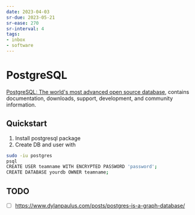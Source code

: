 ```yaml
---
date: 2023-04-03
sr-due: 2023-05-21
sr-ease: 270
sr-interval: 4
tags:
- inbox
- software
---
```


# PostgreSQL

[PostgreSQL: The world's most advanced open source database](https://www.postgresql.org/),
contains documentation, downloads, support, development, and community
information.

## Quickstart

1. Install postgresql package
2. Create DB and user with

```sh
sudo -iu postgres
psql
CREATE USER teamname WITH ENCRYPTED PASSWORD 'password';
CREATE DATABASE yourdb OWNER teamname;
```

## TODO

- [ ] https://www.dylanpaulus.com/posts/postgres-is-a-graph-database/
